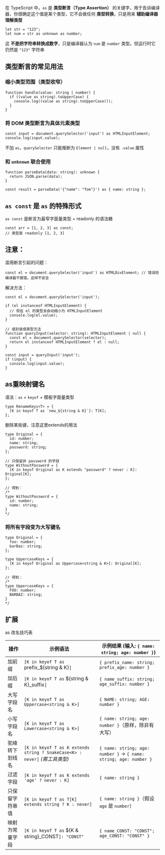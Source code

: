  在 TypeScript 中，`as` 是 **类型断言（Type Assertion）** 的关键字，用于告诉编译器，你很确定这个值是某个类型，它不会做任何 **类型转换**，只是用来 **辅助编译器理解类型**

```
let str = "123";
let num = str as unknown as number;
```

这 **不是把字符串转换成数字**，只是编译器认为 `num` 是 `number` 类型。但运行时它仍然是 `"123"` 字符串

## 类型断言的常见用法

### 缩小类型范围（类型收窄）

```
function handle(value: string | number) {
  if ((value as string).toUpperCase) {
    console.log((value as string).toUpperCase());
  }
}
```

### 将 DOM 类型断言为具体元素类型

```
const input = document.querySelector('input') as HTMLInputElement;
console.log(input.value);
```

不加 `as`，`querySelector` 只能推断为 `Element | null`，没有 `.value` 属性


### 和 `unknown` 联合使用

```
function parseData(data: string): unknown {
  return JSON.parse(data);
}

const result = parseData('{"name": "Tom"}') as { name: string };
```

## `as const` 是 `as` 的特殊形式

`as const` 是断言为最窄字面量类型 + readonly 的语法糖

```
const arr = [1, 2, 3] as const;
// 类型是 readonly [1, 2, 3]
```

## 注意：

滥用断言引起的问题：

```
const el = document.querySelector('input') as HTMLDivElement; // 错误但编译器不报错，这样不安全
```

解决方法：

```
const el = document.querySelector('input');

if (el instanceof HTMLInputElement) {
  // 现在 el 的类型会自动缩小为 HTMLInputElement
  console.log(el.value);
}

// 或封装成类型方法
function queryInput(selector: string): HTMLInputElement | null {
  const el = document.querySelector(selector);
  return el instanceof HTMLInputElement ? el : null;
}

const input = queryInput('input');
if (input) {
  console.log(input.value);
}
```


## as重映射键名

语法：`as` + `keyof` + 模板字面量类型

```
type RenameKeys<T> = {
  [K in keyof T as `new_${string & K}`]: T[K];
};
```

删除某些键，注意这里extends的用法

```
type Original = {
  id: number;
  name: string;
  password: string;
};

// 只保留非 password 的字段
type WithoutPassword = {
  [K in keyof Original as K extends "password" ? never : K]: Original[K];
};

// 得到：
/*
type WithoutPassword = {
  id: number;
  name: string;
}
*/
```

### 将所有字段变为大写键名

```
type Original = {
  foo: number;
  barBaz: string;
};

type UppercaseKeys = {
  [K in keyof Original as Uppercase<string & K>]: Original[K];
};

// 得到：
/*
type UppercaseKeys = {
  FOO: number;
  BARBAZ: string;
}
*/
```

## 扩展

as 改名技巧表

| 操作      | 示例语法                                                                  | 示例结果 (输入: `{ name: string; age: number }`)                        |
| ------- | --------------------------------------------------------------------- | ----------------------------------------------------------------- |
| 加前缀     | `[K in keyof T as` prefix_${string & K}`]`                            | `{ prefix_name: string; prefix_age: number }`                     |
| 加后缀     | `[K in keyof T as` ${string & K}_suffix`]`                            | `{ name_suffix: string; age_suffix: number }`                     |
| 大写字段名   | `[K in keyof T as Uppercase<string & K>]`                             | `{ NAME: string; AGE: number }`                                   |
| 小写字段名   | `[K in keyof T as Lowercase<string & K>]`                             | `{ name: string; age: number }`（原样，除非有大写）                         |
| 驼峰转下划线名 | `[K in keyof T as K extends string ? SnakeCase<K> : never]` _(需工具类型)_ | `{ name: string; age: number }` → `{ name: string; age: number }` |
| 过滤字段    | `[K in keyof T as K extends 'age' ? never : K]`                       | `{ name: string }`                                                |
| 只保留字符串值 | `[K in keyof T as T[K] extends string ? K : never]`                   | `{ name: string }`（假设 `age` 是 `number`）                           |
| 映射为常量字段 | `[K in keyof T as` ${K & string}_CONST`]: "CONST"`                    | `{ name_CONST: "CONST"; age_CONST: "CONST" }`                     |
